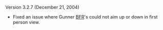 Version 3.2.7 (December 21, 2004)

- Fixed an issue where Gunner [BFR](../vehicles/BattleFrame_Robotics.md)'s could
  not aim up or down in first person view.

<!--[category:Patches](category:Patches.md)-->

